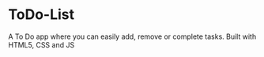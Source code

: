 # ToDo-List
A To Do app where you can easily add, remove or complete tasks. Built with HTML5, CSS and JS
